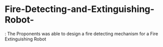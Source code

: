 # Fire-Detecting-and-Extinguishing-Robot-
: The Proponents was able to design a fire detecting mechanism for a Fire  Extinguishing Robot
